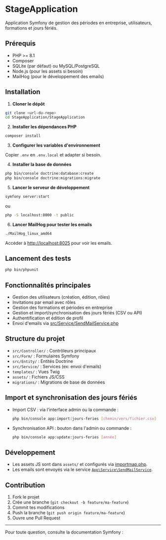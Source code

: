 # StageApplication

Application Symfony de gestion des périodes en entreprise, utilisateurs, formations et jours fériés.

## Prérequis

- PHP >= 8.1
- Composer
- SQLite (par défaut) ou MySQL/PostgreSQL
- Node.js (pour les assets si besoin)
- MailHog (pour le développement des emails)

## Installation

1. **Cloner le dépôt**

```sh
git clone <url-du-repo>
cd StageApplication/StageApplication
```

2. **Installer les dépendances PHP**

```sh
composer install
```

3. **Configurer les variables d'environnement**

Copier `.env` en `.env.local` et adapter si besoin.

4. **Installer la base de données**

```sh
php bin/console doctrine:database:create
php bin/console doctrine:migrations:migrate
```

5. **Lancer le serveur de développement**

```sh
symfony server:start
```
ou
```sh
php -S localhost:8000 -t public
```

6. **Lancer MailHog pour tester les emails**

```sh
./MailHog_linux_amd64
```
Accéder à [http://localhost:8025](http://localhost:8025) pour voir les emails.

## Lancement des tests

```sh
php bin/phpunit
```

## Fonctionnalités principales

- Gestion des utilisateurs (création, édition, rôles)
- Invitations par email avec rôles
- Gestion des formations et périodes en entreprise
- Gestion et import/synchronisation des jours fériés (CSV ou API)
- Authentification et édition de profil
- Envoi d'emails via [src/Service/SendMailService.php](src/Service/SendMailService.php)

## Structure du projet

- `src/Controller/` : Contrôleurs principaux
- `src/Form/` : Formulaires Symfony
- `src/Entity/` : Entités Doctrine
- `src/Service/` : Services (ex: envoi d'emails)
- `templates/` : Vues Twig
- `assets/` : Fichiers JS/CSS
- `migrations/` : Migrations de base de données

## Import et synchronisation des jours fériés

- Import CSV : via l'interface admin ou la commande :
  ```sh
  php bin/console app:import:jours-feries [chemin/vers/fichier.csv]
  ```
- Synchronisation API : bouton dans l'admin ou commande :
  ```sh
  php bin/console app:update:jours-feries [année]
  ```

## Développement

- Les assets JS sont dans `assets/` et configurés via [importmap.php](importmap.php).
- Les emails sont envoyés via le service [`App\Service\SendMailService`](src/Service/SendMailService.php).

## Contribution

1. Fork le projet
2. Crée une branche (`git checkout -b feature/ma-feature`)
3. Commit tes modifications
4. Push la branche (`git push origin feature/ma-feature`)
5. Ouvre une Pull Request

---

Pour toute question, consulte la documentation Symfony :
